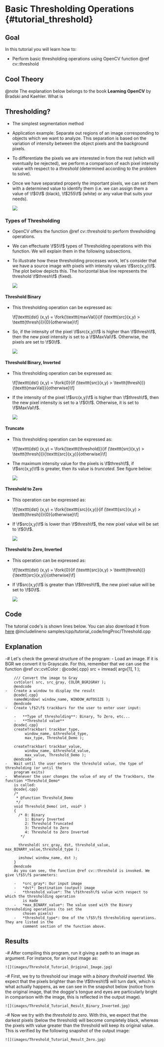 Basic Thresholding Operations {#tutorial_threshold}
=============================

Goal
----

In this tutorial you will learn how to:

-   Perform basic thresholding operations using OpenCV function @ref cv::threshold

Cool Theory
-----------

@note The explanation below belongs to the book **Learning OpenCV** by Bradski and Kaehler. What is

Thresholding?
-------------

-   The simplest segmentation method
-   Application example: Separate out regions of an image corresponding to objects which we want to
    analyze. This separation is based on the variation of intensity between the object pixels and
    the background pixels.
-   To differentiate the pixels we are interested in from the rest (which will eventually be
    rejected), we perform a comparison of each pixel intensity value with respect to a *threshold*
    (determined according to the problem to solve).
-   Once we have separated properly the important pixels, we can set them with a determined value to
    identify them (i.e. we can assign them a value of \f$0\f$ (black), \f$255\f$ (white) or any value that
    suits your needs).

    ![](images/Threshold_Tutorial_Theory_Example.jpg)

### Types of Thresholding

-   OpenCV offers the function @ref cv::threshold to perform thresholding operations.
-   We can effectuate \f$5\f$ types of Thresholding operations with this function. We will explain them
    in the following subsections.
-   To illustrate how these thresholding processes work, let's consider that we have a source image
    with pixels with intensity values \f$src(x,y)\f$. The plot below depicts this. The horizontal blue
    line represents the threshold \f$thresh\f$ (fixed).

    ![](images/Threshold_Tutorial_Theory_Base_Figure.png)

#### Threshold Binary

-   This thresholding operation can be expressed as:

    \f[\texttt{dst} (x,y) =  \fork{\texttt{maxVal}}{if \(\texttt{src}(x,y) > \texttt{thresh}\)}{0}{otherwise}\f]

-   So, if the intensity of the pixel \f$src(x,y)\f$ is higher than \f$thresh\f$, then the new pixel
    intensity is set to a \f$MaxVal\f$. Otherwise, the pixels are set to \f$0\f$.

    ![](images/Threshold_Tutorial_Theory_Binary.png)

#### Threshold Binary, Inverted

-   This thresholding operation can be expressed as:

    \f[\texttt{dst} (x,y) =  \fork{0}{if \(\texttt{src}(x,y) > \texttt{thresh}\)}{\texttt{maxVal}}{otherwise}\f]

-   If the intensity of the pixel \f$src(x,y)\f$ is higher than \f$thresh\f$, then the new pixel intensity
    is set to a \f$0\f$. Otherwise, it is set to \f$MaxVal\f$.

    ![](images/Threshold_Tutorial_Theory_Binary_Inverted.png)

#### Truncate

-   This thresholding operation can be expressed as:

    \f[\texttt{dst} (x,y) =  \fork{\texttt{threshold}}{if \(\texttt{src}(x,y) > \texttt{thresh}\)}{\texttt{src}(x,y)}{otherwise}\f]

-   The maximum intensity value for the pixels is \f$thresh\f$, if \f$src(x,y)\f$ is greater, then its value
    is *truncated*. See figure below:

    ![](images/Threshold_Tutorial_Theory_Truncate.png)

#### Threshold to Zero

-   This operation can be expressed as:

    \f[\texttt{dst} (x,y) =  \fork{\texttt{src}(x,y)}{if \(\texttt{src}(x,y) > \texttt{thresh}\)}{0}{otherwise}\f]

-   If \f$src(x,y)\f$ is lower than \f$thresh\f$, the new pixel value will be set to \f$0\f$.

    ![](images/Threshold_Tutorial_Theory_Zero.png)

#### Threshold to Zero, Inverted

-   This operation can be expressed as:

    \f[\texttt{dst} (x,y) =  \fork{0}{if \(\texttt{src}(x,y) > \texttt{thresh}\)}{\texttt{src}(x,y)}{otherwise}\f]

-   If \f$src(x,y)\f$ is greater than \f$thresh\f$, the new pixel value will be set to \f$0\f$.

    ![](images/Threshold_Tutorial_Theory_Zero_Inverted.png)

Code
----

The tutorial code's is shown lines below. You can also download it from
[here](https://github.com/Itseez/opencv/tree/master/samples/cpp/tutorial_code/ImgProc/Threshold.cpp)
@includelineno samples/cpp/tutorial_code/ImgProc/Threshold.cpp

Explanation
-----------

-#  Let's check the general structure of the program:
    -   Load an image. If it is BGR we convert it to Grayscale. For this, remember that we can use
        the function @ref cv::cvtColor :
        @code{.cpp}
        src = imread( argv[1], 1 );

        /// Convert the image to Gray
        cvtColor( src, src_gray, COLOR_BGR2GRAY );
        @endcode
    -   Create a window to display the result
        @code{.cpp}
        namedWindow( window_name, WINDOW_AUTOSIZE );
        @endcode
    -   Create \f$2\f$ trackbars for the user to enter user input:

        -   **Type of thresholding**: Binary, To Zero, etc...
        -   **Threshold value**
        @code{.cpp}
        createTrackbar( trackbar_type,
             window_name, &threshold_type,
             max_type, Threshold_Demo );

        createTrackbar( trackbar_value,
             window_name, &threshold_value,
             max_value, Threshold_Demo );
        @endcode
    -   Wait until the user enters the threshold value, the type of thresholding (or until the
        program exits)
    -   Whenever the user changes the value of any of the Trackbars, the function *Threshold_Demo*
        is called:
        @code{.cpp}
        /*
         * @function Threshold_Demo
         */
        void Threshold_Demo( int, void* )
        {
          /* 0: Binary
             1: Binary Inverted
             2: Threshold Truncated
             3: Threshold to Zero
             4: Threshold to Zero Inverted
           */

          threshold( src_gray, dst, threshold_value, max_BINARY_value,threshold_type );

          imshow( window_name, dst );
        }
        @endcode
        As you can see, the function @ref cv::threshold is invoked. We give \f$5\f$ parameters:

        -   *src_gray*: Our input image
        -   *dst*: Destination (output) image
        -   *threshold_value*: The \f$thresh\f$ value with respect to which the thresholding operation
            is made
        -   *max_BINARY_value*: The value used with the Binary thresholding operations (to set the
            chosen pixels)
        -   *threshold_type*: One of the \f$5\f$ thresholding operations. They are listed in the
            comment section of the function above.

Results
-------

-#  After compiling this program, run it giving a path to an image as argument. For instance, for an
    input image as:

    ![](images/Threshold_Tutorial_Original_Image.jpg)

-#  First, we try to threshold our image with a *binary threhold inverted*. We expect that the
    pixels brighter than the \f$thresh\f$ will turn dark, which is what actually happens, as we can see
    in the snapshot below (notice from the original image, that the doggie's tongue and eyes are
    particularly bright in comparison with the image, this is reflected in the output image).

    ![](images/Threshold_Tutorial_Result_Binary_Inverted.jpg)

-#  Now we try with the *threshold to zero*. With this, we expect that the darkest pixels (below the
    threshold) will become completely black, whereas the pixels with value greater than the
    threshold will keep its original value. This is verified by the following snapshot of the output
    image:

    ![](images/Threshold_Tutorial_Result_Zero.jpg)
